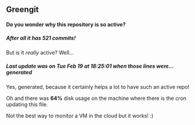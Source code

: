 ## Greengit

#### Do you wonder why this repository is so active?

##### After all it has 521 commits!

But is it *really* active? Well...

##### Last update was on Tue Feb 19 at 18:25:01 when those lines were... generated

Yes, generated, because it certainly helps a lot to have such an active repo!

Oh and there was **64%** disk usage on the machine
where there is the cron updating this file.

Not the best way to monitor a VM in the cloud but it works! :)
